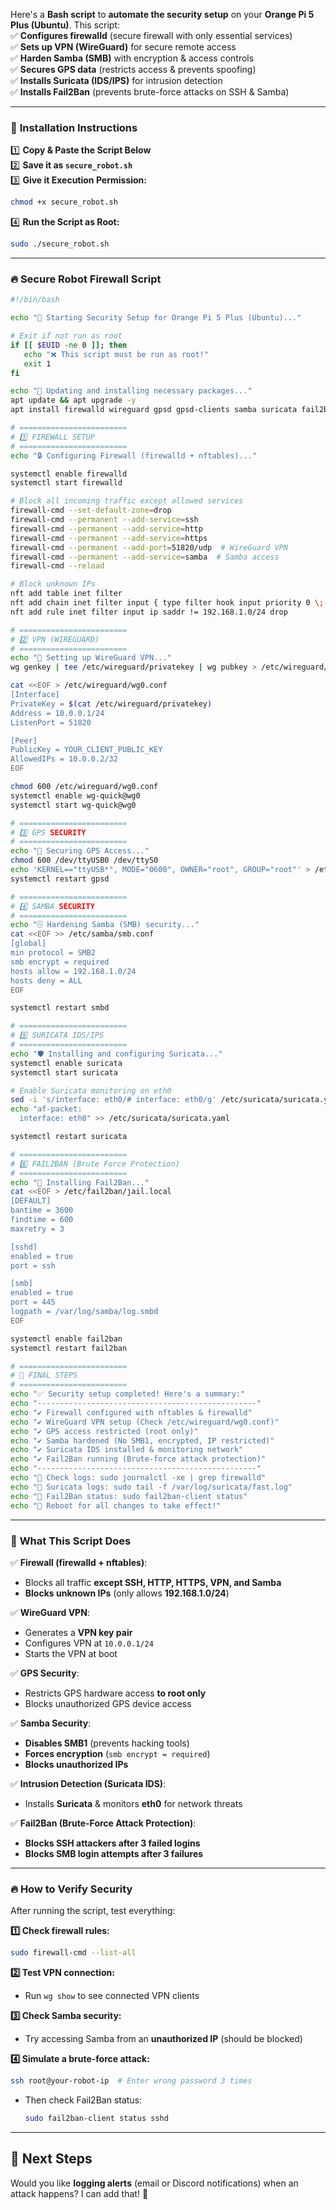 Here's a **Bash script** to **automate the security setup** on your **Orange Pi 5 Plus (Ubuntu)**. This script:  
✅ **Configures firewalld** (secure firewall with only essential services)  
✅ **Sets up VPN (WireGuard)** for secure remote access  
✅ **Harden Samba (SMB)** with encryption & access controls  
✅ **Secures GPS data** (restricts access & prevents spoofing)  
✅ **Installs Suricata (IDS/IPS)** for intrusion detection  
✅ **Installs Fail2Ban** (prevents brute-force attacks on SSH & Samba)  

---

### 🚀 **Installation Instructions**
1️⃣ **Copy & Paste the Script Below**  
2️⃣ **Save it as `secure_robot.sh`**  
3️⃣ **Give it Execution Permission:**  
   ```bash
   chmod +x secure_robot.sh
   ```
4️⃣ **Run the Script as Root:**  
   ```bash
   sudo ./secure_robot.sh
   ```

---

### **🔥 Secure Robot Firewall Script**
```bash
#!/bin/bash

echo "🚀 Starting Security Setup for Orange Pi 5 Plus (Ubuntu)..."

# Exit if not run as root
if [[ $EUID -ne 0 ]]; then
   echo "❌ This script must be run as root!"
   exit 1
fi

echo "🔹 Updating and installing necessary packages..."
apt update && apt upgrade -y
apt install firewalld wireguard gpsd gpsd-clients samba suricata fail2ban nftables -y

# ========================
# 1️⃣ FIREWALL SETUP
# ========================
echo "🔒 Configuring Firewall (firewalld + nftables)..."

systemctl enable firewalld
systemctl start firewalld

# Block all incoming traffic except allowed services
firewall-cmd --set-default-zone=drop
firewall-cmd --permanent --add-service=ssh
firewall-cmd --permanent --add-service=http
firewall-cmd --permanent --add-service=https
firewall-cmd --permanent --add-port=51820/udp  # WireGuard VPN
firewall-cmd --permanent --add-service=samba  # Samba access
firewall-cmd --reload

# Block unknown IPs
nft add table inet filter
nft add chain inet filter input { type filter hook input priority 0 \; }
nft add rule inet filter input ip saddr != 192.168.1.0/24 drop

# ========================
# 2️⃣ VPN (WIREGUARD)
# ========================
echo "🔑 Setting up WireGuard VPN..."
wg genkey | tee /etc/wireguard/privatekey | wg pubkey > /etc/wireguard/publickey

cat <<EOF > /etc/wireguard/wg0.conf
[Interface]
PrivateKey = $(cat /etc/wireguard/privatekey)
Address = 10.0.0.1/24
ListenPort = 51820

[Peer]
PublicKey = YOUR_CLIENT_PUBLIC_KEY
AllowedIPs = 10.0.0.2/32
EOF

chmod 600 /etc/wireguard/wg0.conf
systemctl enable wg-quick@wg0
systemctl start wg-quick@wg0

# ========================
# 3️⃣ GPS SECURITY
# ========================
echo "📡 Securing GPS Access..."
chmod 600 /dev/ttyUSB0 /dev/ttyS0
echo 'KERNEL=="ttyUSB*", MODE="0600", OWNER="root", GROUP="root"' > /etc/udev/rules.d/99-gps.rules
systemctl restart gpsd

# ========================
# 4️⃣ SAMBA SECURITY
# ========================
echo "🗄️ Hardening Samba (SMB) security..."
cat <<EOF >> /etc/samba/smb.conf
[global]
min protocol = SMB2
smb encrypt = required
hosts allow = 192.168.1.0/24
hosts deny = ALL
EOF

systemctl restart smbd

# ========================
# 5️⃣ SURICATA IDS/IPS
# ========================
echo "🛡️ Installing and configuring Suricata..."
systemctl enable suricata
systemctl start suricata

# Enable Suricata monitoring on eth0
sed -i 's/interface: eth0/# interface: eth0/g' /etc/suricata/suricata.yaml
echo "af-packet:
  interface: eth0" >> /etc/suricata/suricata.yaml

systemctl restart suricata

# ========================
# 6️⃣ FAIL2BAN (Brute Force Protection)
# ========================
echo "🚧 Installing Fail2Ban..."
cat <<EOF > /etc/fail2ban/jail.local
[DEFAULT]
bantime = 3600
findtime = 600
maxretry = 3

[sshd]
enabled = true
port = ssh

[smb]
enabled = true
port = 445
logpath = /var/log/samba/log.smbd
EOF

systemctl enable fail2ban
systemctl restart fail2ban

# ========================
# 🏁 FINAL STEPS
# ========================
echo "✅ Security setup completed! Here's a summary:"
echo "-------------------------------------------------"
echo "✔️ Firewall configured with nftables & firewalld"
echo "✔️ WireGuard VPN setup (Check /etc/wireguard/wg0.conf)"
echo "✔️ GPS access restricted (root only)"
echo "✔️ Samba hardened (No SMB1, encrypted, IP restricted)"
echo "✔️ Suricata IDS installed & monitoring network"
echo "✔️ Fail2Ban running (Brute-force attack protection)"
echo "-------------------------------------------------"
echo "📜 Check logs: sudo journalctl -xe | grep firewalld"
echo "📜 Suricata logs: sudo tail -f /var/log/suricata/fast.log"
echo "📜 Fail2Ban status: sudo fail2ban-client status"
echo "🚀 Reboot for all changes to take effect!"
```

---

### 🚀 **What This Script Does**
✅ **Firewall (firewalld + nftables)**:  
- Blocks all traffic **except SSH, HTTP, HTTPS, VPN, and Samba**  
- **Blocks unknown IPs** (only allows **192.168.1.0/24**)  

✅ **WireGuard VPN**:  
- Generates a **VPN key pair**  
- Configures VPN at `10.0.0.1/24`  
- Starts the VPN at boot  

✅ **GPS Security**:  
- Restricts GPS hardware access **to root only**  
- Blocks unauthorized GPS device access  

✅ **Samba Security**:  
- **Disables SMB1** (prevents hacking tools)  
- **Forces encryption** (`smb encrypt = required`)  
- **Blocks unauthorized IPs**  

✅ **Intrusion Detection (Suricata IDS)**:  
- Installs **Suricata** & monitors **eth0** for network threats  

✅ **Fail2Ban (Brute-Force Attack Protection)**:  
- **Blocks SSH attackers after 3 failed logins**  
- **Blocks SMB login attempts after 3 failures**  

---

### 🔥 **How to Verify Security**
After running the script, test everything:  

**1️⃣ Check firewall rules:**  
```bash
sudo firewall-cmd --list-all
```
**2️⃣ Test VPN connection:**  
- Run `wg show` to see connected VPN clients  

**3️⃣ Check Samba security:**  
- Try accessing Samba from an **unauthorized IP** (should be blocked)  

**4️⃣ Simulate a brute-force attack:**  
```bash
ssh root@your-robot-ip  # Enter wrong password 3 times
```
- Then check Fail2Ban status:  
  ```bash
  sudo fail2ban-client status sshd
  ```

---

## 🎯 **Next Steps**
Would you like **logging alerts** (email or Discord notifications) when an attack happens? I can add that! 🚀
